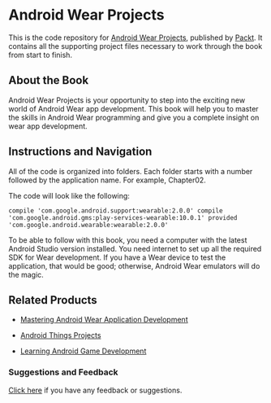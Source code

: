 # Android Wear Projects
This is the code repository for [Android Wear Projects](https://www.packtpub.com/web-development/android-wear-projects?utm_source=GitHub&utm_medium=repository&utm_campaign=9781787123229), published by [Packt](https://www.packtpub.com/?utm_source=github). It contains all the supporting project files necessary to work through the book from start to finish.
## About the Book
Android Wear Projects is your opportunity to step into the exciting new world of Android Wear app development. This book will help you to master the skills in Android Wear programming and give you a complete insight on wear app development.




## Instructions and Navigation
All of the code is organized into folders. Each folder starts with a number followed by the application name. For example, Chapter02.



The code will look like the following:
```
compile 'com.google.android.support:wearable:2.0.0' compile
'com.google.android.gms:play-services-wearable:10.0.1' provided
'com.google.android.wearable:wearable:2.0.0'
```

To be able to follow with this book, you need a computer with the latest Android Studio
version installed. You need internet to set up all the required SDK for Wear development. If
you have a Wear device to test the application, that would be good; otherwise, Android
Wear emulators will do the magic.

## Related Products
* [Mastering Android Wear Application Development](https://www.packtpub.com/application-development/mastering-android-wear-application-development?utm_source=GitHub&utm_medium=repository&utm_campaign=9781785881725)

* [Android Things Projects](https://www.packtpub.com/hardware-and-creative/android-things-projects?utm_source=GitHub&utm_medium=repository&utm_campaign=9781787289246)

* [Learning Android Game Development](https://www.packtpub.com/application-development/learning-android-game-development?utm_source=GitHub&utm_medium=repository&utm_campaign=9781785880957)

### Suggestions and Feedback
[Click here](https://docs.google.com/forms/d/e/1FAIpQLSe5qwunkGf6PUvzPirPDtuy1Du5Rlzew23UBp2S-P3wB-GcwQ/viewform) if you have any feedback or suggestions.

